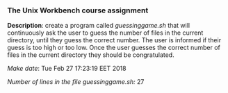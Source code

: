 ### The Unix Workbench course assignment

**Description**: create a program called *guessinggame.sh* that will continuously ask the user to guess the number of files in the current directory, until they guess the correct number. The user is informed if their guess is too high or too low. Once the user guesses the correct number of files in the current directory they should be congratulated.

*Make date*: 
Tue Feb 27 17:23:19 EET 2018

*Number of lines in the file guessinggame.sh:*
27
